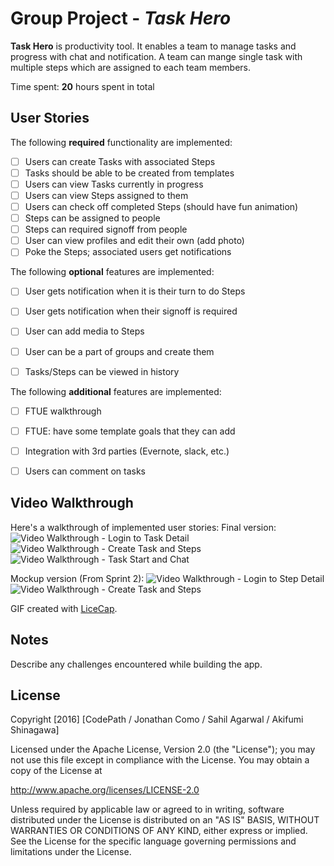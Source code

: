 # Group Project - *Task Hero*

**Task Hero** is productivity tool. It enables a team to manage tasks and progress with chat and notification. A team can mange single task with multiple steps which are assigned to each team members.

Time spent: **20** hours spent in total

## User Stories

The following **required** functionality are implemented:

- [ ] Users can create Tasks with associated Steps
- [ ] Tasks should be able to be created from templates
- [ ] Users can view Tasks currently in progress
- [ ] Users can view Steps assigned to them
- [ ] Users can check off completed Steps (should have fun animation)
- [ ] Steps can be assigned to people
- [ ] Steps can required signoff from people
- [ ] User can view profiles and edit their own (add photo)
- [ ] Poke the Steps; associated users get notifications

The following **optional** features are implemented:

- [ ] User gets notification when it is their turn to do Steps
- [ ] User gets notification when their signoff is required
- [ ] User can add media to Steps
- [ ] User can be a part of groups and create them
- [ ] Tasks/Steps can be viewed in history


The following **additional** features are implemented:

- [ ] FTUE walkthrough
- [ ] FTUE: have some template goals that they can add
- [ ] Integration with 3rd parties (Evernote, slack, etc.)
- [ ] Users can comment on tasks




## Video Walkthrough
Here's a walkthrough of implemented user stories:
Final version:
<img src='http://i.imgur.com/UmX9W5t.gif' title='Video Walkthrough - Login to Task Detail' width='' alt='Video Walkthrough - Login to Task Detail' />
<img src='http://i.imgur.com/MfMpYZB.gif' title='Video Walkthrough - Create Task and Steps' width='' alt='Video Walkthrough - Create Task and Steps' />
<img src='http://i.imgur.com/VzEqqi7.gif' title='Video Walkthrough - Task Start and Chat' width='' alt='Video Walkthrough - Task Start and Chat' />


Mockup version (From Sprint 2):
<img src='http://i.imgur.com/EcjbCe5.gif' title='Video Walkthrough - Login to Step Detail' width='' alt='Video Walkthrough - Login to Step Detail' />
<img src='http://i.giphy.com/l3vRnZNQPpNMV1ar6.gif' title='Video Walkthrough - Create Task and Steps' width='' alt='Video Walkthrough - Create Task and Steps' />

GIF created with [LiceCap](http://www.cockos.com/licecap/).

## Notes

Describe any challenges encountered while building the app.

## License

Copyright [2016] [CodePath / Jonathan Como / Sahil Agarwal / Akifumi Shinagawa]

Licensed under the Apache License, Version 2.0 (the "License");
you may not use this file except in compliance with the License.
You may obtain a copy of the License at

http://www.apache.org/licenses/LICENSE-2.0

Unless required by applicable law or agreed to in writing, software
distributed under the License is distributed on an "AS IS" BASIS,
WITHOUT WARRANTIES OR CONDITIONS OF ANY KIND, either express or implied.
See the License for the specific language governing permissions and
limitations under the License.
